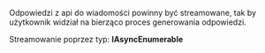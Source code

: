 Odpowiedzi z api do wiadomości powinny być streamowane, tak by użytkownik widział na bierząco proces generowania odpowiedzi.

Streamowanie poprzez typ:
**IAsyncEnumerable<string>** 